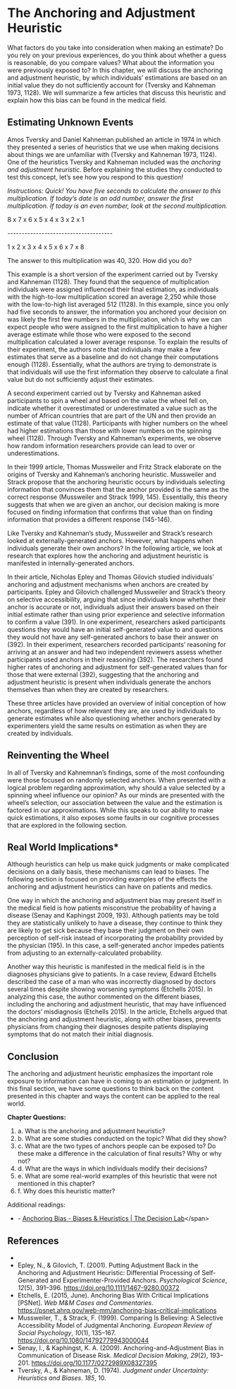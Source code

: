 # The Anchoring and Adjustment Heuristic

What factors do you take into
consideration when making an estimate? Do you rely on your previous
experiences, do you think about whether a guess is reasonable, do you
compare values? What about the information you were previously exposed
to? In this chapter, we will discuss the anchoring and adjustment
heuristic, by which individuals’ estimations are based on an initial
value they do not sufficiently account for (Tversky and Kahneman 1973,
1128). We will summarize a few articles that discuss this heuristic and
explain how this bias can be found in the medical field.

## Estimating Unknown Events

Amos Tversky and Daniel Kahneman
published an article in 1974 in which they presented a series of
heuristics that we use when making decisions about things we are
unfamiliar with (Tversky and Kahneman 1973, 1124). One of the heuristics
Tversky and Kahneman included was the *anchoring and adjustment
heuristic*. Before explaining the studies they conducted to test this
concept, let’s see how you respond to this question!

*Instructions: Quick! You have five seconds to calculate the answer to
this multiplication. If today’s date is an odd number, answer the first
multiplication. If today is an even number, look at the second
multiplication.*

8 x 7 x 6 x 5 x 4 x 3 x 2 x 1


  

*-------------------------------------*

  

1 x 2 x 3 x 4 x 5 x 6 x 7 x 8

  

  

The answer to this multiplication
was 40, 320. How did you do?


This example is a short version of the experiment carried out by Tversky
and Kahneman (1128). They found that the sequence of multiplication
individuals were assigned influenced their final estimation, as
individuals with the high-to-low multiplication scored an average 2,250
while those with the low-to-high list averaged 512 (1128). In this
example, since you only had five seconds to answer, the information you
anchored your decision on was likely the first few numbers in the
multiplication, which is why we can expect people who were assigned to
the first multiplication to have a higher average estimate while those
who were exposed to the second multiplication calculated a lower average
response. To explain the results of their experiment, the authors note
that individuals may make a few estimates that serve as a baseline and
do not change their computations enough (1128). Essentially, what the
authors are trying to demonstrate is that individuals will use the first
information they observe to calculate a final value but do not
sufficiently adjust their estimates.

A second experiment carried out by Tversky and Kahneman asked
participants to spin a wheel and based on the value the wheel fell on,
indicate whether it overestimated or underestimated a value such as the
number of African countries that are part of the UN and then provide an
estimate of that value (1128). Participants with higher numbers on the
wheel had higher estimations than those with lower numbers on the
spinning wheel (1128). Through Tversky and Kahneman’s experiments, we
observe how random information researchers provide can lead to over or
underestimations.

In their 1999 article, Thomas Mussweiler and Fritz Strack elaborate on
the origins of Tversky and Kahneman’s anchoring heuristic. Mussweiler
and Strack propose that the anchoring heuristic occurs by individuals
selecting information that convinces them that the anchor provided is
the same as the correct response (Mussweiler and Strack 1999, 145).
Essentially, this theory suggests that when we are given an anchor, our
decision making is more focused on finding information that confirms
that value than on finding information that provides a different
response (145-146).

Like Tversky and Kahneman’s study, Mussweiler and Strack’s research
looked at externally-generated anchors. However, what happens when
individuals generate their own anchors? In the following article, we
look at research that explores how the anchoring and adjustment
heuristic is manifested in internally-generated anchors.

In their article, Nicholas Epley and Thomas Gilovich studied
individuals’ anchoring and adjustment mechanisms when anchors are
created by participants. Epley and Gilovich challenged Mussweiler and
Strack’s theory on selective accessibility, arguing that since
individuals know whether their anchor is accurate or not, individuals
adjust their answers based on their initial estimate rather than using
prior experience and selective information to confirm a value (391). In
one experiment, researchers asked participants questions they would have
an initial self-generated value to and questions they would not have any
self-generated anchors to base their answer on (392). In their
experiment, researchers recorded participants’ reasoning for arriving at
an answer and had two independent reviewers assess whether participants
used anchors in their reasoning (392). The researchers found higher
rates of anchoring and adjustment for self-generated values than for
those that were external (392), suggesting that the anchoring and
adjustment heuristic is present when individuals generate the anchors
themselves than when they are created by researchers.

These three articles have provided an overview of initial conception of
how anchors, regardless of how relevant they are, are used by
individuals to generate estimates while also questioning whether anchors
generated by experimenters yield the same results on estimation as when
they are created by individuals.

## Reinventing the Wheel

<span class="Apple-tab-span"> </span>In all of Tversky and Kahnemnan’s
findings, some of the most confounding were those focused on randomly
selected anchors. When presented with a logical problem regarding
approximation, why should a value selected by a spinning wheel influence
our opinion? As our minds are presented with the wheel’s selection, our
association between the value and the estimation is factored in our
approximations. While this speaks to our ability to make quick
estimations, it also exposes some faults in our cognitive processes that
are explored in the following section.

  
## Real World Implications*

Although heuristics can help us
make quick judgments or make complicated decisions on a daily basis,
these mechanisms can lead to biases. The following section is focused on
providing examples of the effects the anchoring and adjustment
heuristics can have on patients and medics. 

One way in which the anchoring and
adjustment bias may present itself in the medical field is how patients
misconstrue the probability of having a disease (Senay and Kaphingst
2009, 193). Although patients may be told they are statistically
unlikely to have a disease, they continue to think they are likely to
get sick because they base their judgment on their own perception of
self-risk instead of incorporating the probability provided by the
physician (195). In this case, a self-generated anchor impedes patients
from adjusting to an externally-calculated probability.

Another way this heuristic is manifested in the medical field is in the
diagnoses physicians give to patients. In a case review, Edward Etchells
described the case of a man who was incorrectly diagnosed by doctors
several times despite showing worsening symptoms (Etchells 2015). In
analyzing this case, the author commented on the different biases,
including the anchoring and adjustment heuristic, that may have
influenced the doctors’ misdiagnosis (Etchells 2015). In the article,
Etchells argued that the anchoring and adjustment heuristic, along with
other biases, prevents physicians from changing their diagnoses despite
patients displaying symptoms that do not match their initial
diagnosis.

## Conclusion

The anchoring and adjustment
heuristic emphasizes the important role exposure to information can have
in coming to an estimation or judgment. In this final section, we have
some questions to think back on the content presented in this chapter
and ways the content can be applied to the real world.

  

**Chapter Questions:**

1.  a.<span class="Apple-tab-span"> </span>What is the anchoring and
    adjustment heuristic?<span class="Apple-converted-space"> </span>
2.  b.<span class="Apple-tab-span"> </span>What are some studies
    conducted on the topic? What did they show?
3.  c.<span class="Apple-tab-span"> </span>What are the two types of
    anchors people can be exposed to? Do these make a difference in the
    calculation of final results? Why or why not?
4.  d.<span class="Apple-tab-span"> </span>What are the ways in which
    individuals modify their decisions?<span
    class="Apple-converted-space"> </span>
5.  e.<span class="Apple-tab-span"> </span>What are some real-world
    examples of this heuristic that were not mentioned in this chapter?
6.  f.<span class="Apple-tab-span"> </span>Why does this heuristic
    matter?

  

  

Additional readings:

-   <span class="s2">-<span class="Apple-tab-span"> </span>[<span
    class="s1">Anchoring Bias - Biases & Heuristics | The Decision
    Lab</span>](https://thedecisionlab.com/biases/anchoring-bias/#:~:text=Anchoring%20bias%20happens%20because%20the,anchor%2Dand%2Dadjust%20hypothesis.&text=Tversky%20and%20Kahneman%27s%20explanation%20works,an%20anchor%20on%20their%20own.)</span>

## References
-     
-   Epley, N., & Gilovich, T. (2001). Putting Adjustment Back in the
    Anchoring and Adjustment Heuristic: Differential Processing of
    Self-Generated and Experimenter-Provided Anchors. *Psychological
    Science*, *12*(5), 391–396. [<span
    class="s3">https://doi.org/10.1111/1467-9280.00372</span>](https://doi.org/10.1111/1467-9280.00372)
-   Etchells, E. (2015, June). Anchoring Bias With Critical Implications
    \[PSNet\]. *Web M&M Cases and Commentaries*. [<span
    class="s3">https://psnet.ahrq.gov/web-mm/anchoring-bias-critical-implications</span>](https://psnet.ahrq.gov/web-mm/anchoring-bias-critical-implications)
-   Mussweiler, T., & Strack, F. (1999). Comparing Is Believing: A
    Selective Accessibility Model of Judgmental Anchoring. *European
    Review of Social Psychology*, *10*(1), 135–167. [<span
    class="s3">https://doi.org/10.1080/14792779943000044</span>](https://doi.org/10.1080/14792779943000044)
-   Senay, I., & Kaphingst, K. A. (2009). Anchoring-and-Adjustment Bias
    in Communication of Disease Risk. *Medical Decision Making*,
    *29*(2), 193–201. [<span
    class="s3">https://doi.org/10.1177/0272989X08327395</span>](https://doi.org/10.1177/0272989X08327395)
-   Tversky, A., & Kahneman, D. (1974). *Judgment under Uncertainty:
    Heuristics and Biases*. *185*, 10.
